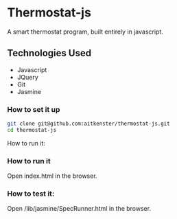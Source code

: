 Thermostat-js
=============

A smart thermostat program, built entirely in javascript.

Technologies Used
-----------------
+ Javascript
+ JQuery
+ Git
+ Jasmine


### How to set it up
```sh
git clone git@github.com:aitkenster/thermostat-js.git
cd thermostat-js
```


How to run it:
### How to run it

Open index.html in the browser.

### How to test it:

Open /lib/jasmine/SpecRunner.html in the browser.
